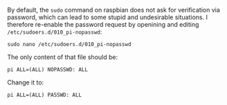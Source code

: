By default, the `sudo` command on raspbian does not ask for verification via password, which can lead to some stupid and undesirable situations.
I therefore re-enable the password request by openining and editing `/etc/sudoers.d/010_pi-nopasswd`:

```
sudo nano /etc/sudoers.d/010_pi-nopasswd
```

The only content of that file should be:

```
pi ALL=(ALL) NOPASSWD: ALL
```

Change it to:

```
pi ALL=(ALL) PASSWD: ALL
```
